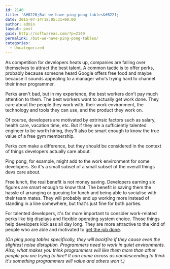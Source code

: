 ```yaml
---
id: 2140
title: '&#8220;But we have ping pong tables&#8221;'
date: 2015-07-14T18:05:31+00:00
author: admin
layout: post
guid: http://softwareas.com/?p=2140
permalink: /but-we-have-ping-pong-tables/
categories:
  - Uncategorized
---
```

As competition for developers heats up, companies are falling over themselves to attract the best talent. A common tactic is to offer perks, probably because someone heard Google offers free food and maybe because it sounds appealing to a manager who's trying hard to channel their inner programmer.

Perks aren't bad, but in my experience, the best workers don't pay much attention to them. The best workers want to actually get work done. They care about the people they work with, their work environment, the technology and tools they can use, and the product they work on.

Of course, developers are motivated by extrinsic factors such as salary, health care, vacation time, etc. But if they are a sufficiently talented engineer to be worth hiring, they'll also be smart enough to know the true value of a free gym membership.

Perks _can_ make a difference, but they should be considered in the context of things developers actually care about.

Ping pong, for example, might add to the work environment for some developers. So it's a small subset of a small subset of the overall things devs care about.

Free lunch, the real benefit is not money saving. Developers earning six figures are smart enough to know that. The benefit is saving them the hassle of arranging or queuing for lunch and being able to socialise with their team mates. They will probably end up working more instead of standing in a line somewhere, but that's just fine for both parties.

For talented developers, it's far more important to consider work-related perks like big displays and flexible operating system choice. Those things help developers kick ass all day long. They are more attractive to the kind of people who are able and motivated to [get the job done](http://www.joelonsoftware.com/items/2007/06/05.html).

_(On ping pong tables specifically, they will backfire if they cause even the slightest noise disruption. Programmers need to work in quiet environments. Also, what makes you think programmers will like them more than other people you are trying to hire? It can come across as condescending to think it's something programmers will value and others won't.)_